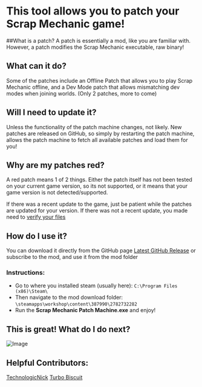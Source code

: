 # This tool allows you to patch your Scrap Mechanic game!

##What is a patch? 
A patch is essentially a mod, like you are familiar with. However, a patch modifies the Scrap Mechanic executable, raw binary!

## What can it do? 
Some of the patches include an Offline Patch that allows you to play Scrap Mechanic offline, and a Dev Mode patch that allows mismatching dev modes when joining worlds.
(Only 2 patches, more to come)

## Will I need to update it? 
Unless the functionality of the patch machine changes, not likely. New patches are released on GitHub, so simply by restarting the patch machine, allows the patch machine to fetch all available patches and load them for you!

## Why are my patches red? 
A red patch means 1 of 2 things. Either the patch itself has not been tested on your current game version, so its not supported, or it means that your game version is not detected/supported.

If there was a recent update to the game, just be patient while the patches are updated for your version. If there was not a recent update, you made need to [verify your files](https://www.youtube.com/watch?v=4tTMRLhN72U)

## How do I use it? 
You can download it directly from the GitHub page [Latest GitHub Release](https://github.com/TheGuy920/Scrap-Mechanic-Patch-Machine/releases) or subscribe to the mod, and use it from the mod folder

### Instructions:
 - Go to where you installed steam (usually here):
```C:\Program Files (x86)\Steam\```
 - Then navigate to the mod download folder:
```\steamapps\workshop\content\387990\2782732282```
 - Run the **Scrap Mechanic Patch Machine.exe** and enjoy!

## This is great! What do I do next? 
![Image](https://i.imgur.com/p7Fv1Z6.gif)

## Helpful Contributors: 
[TechnologicNick](https://steamcommunity.com/id/TechnologicNick/)
[Turbo Biscuit](https://steamcommunity.com/id/trbodev/)
